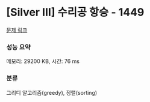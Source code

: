 # [Silver III] 수리공 항승 - 1449 

[문제 링크](https://www.acmicpc.net/problem/1449) 

### 성능 요약

메모리: 29200 KB, 시간: 76 ms

### 분류

그리디 알고리즘(greedy), 정렬(sorting)

